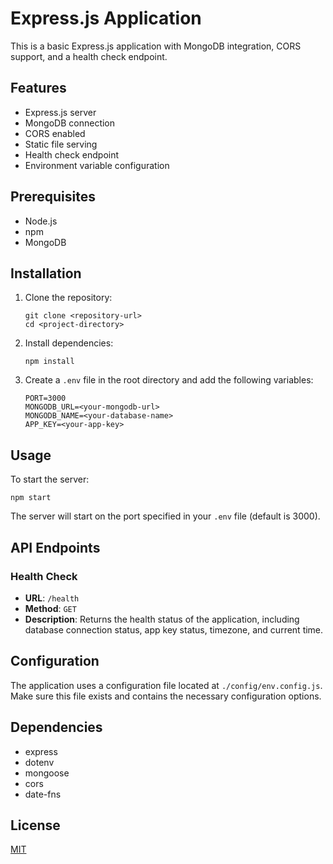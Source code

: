 # Express.js Application

This is a basic Express.js application with MongoDB integration, CORS support, and a health check endpoint.

## Features

- Express.js server
- MongoDB connection
- CORS enabled
- Static file serving
- Health check endpoint
- Environment variable configuration

## Prerequisites

- Node.js
- npm
- MongoDB

## Installation

1. Clone the repository:
   ```
   git clone <repository-url>
   cd <project-directory>
   ```

2. Install dependencies:
   ```
   npm install
   ```

3. Create a `.env` file in the root directory and add the following variables:
   ```
   PORT=3000
   MONGODB_URL=<your-mongodb-url>
   MONGODB_NAME=<your-database-name>
   APP_KEY=<your-app-key>
   ```

## Usage

To start the server:

```
npm start
```

The server will start on the port specified in your `.env` file (default is 3000).

## API Endpoints

### Health Check

- **URL**: `/health`
- **Method**: `GET`
- **Description**: Returns the health status of the application, including database connection status, app key status, timezone, and current time.

## Configuration

The application uses a configuration file located at `./config/env.config.js`. Make sure this file exists and contains the necessary configuration options.

## Dependencies

- express
- dotenv
- mongoose
- cors
- date-fns

## License

[MIT](https://choosealicense.com/licenses/mit/)